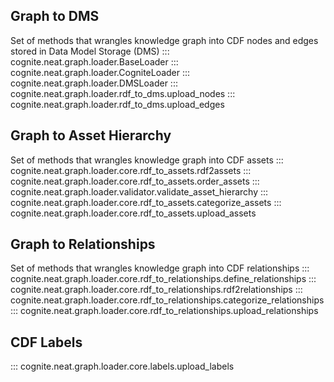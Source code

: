 ## Graph to DMS
Set of methods that wrangles knowledge graph into CDF nodes and edges stored in Data Model Storage (DMS)
::: cognite.neat.graph.loader.BaseLoader
::: cognite.neat.graph.loader.CogniteLoader
::: cognite.neat.graph.loader.DMSLoader
::: cognite.neat.graph.loader.rdf_to_dms.upload_nodes
::: cognite.neat.graph.loader.rdf_to_dms.upload_edges


## Graph to Asset Hierarchy
Set of methods that wrangles knowledge graph into CDF assets
::: cognite.neat.graph.loader.core.rdf_to_assets.rdf2assets
::: cognite.neat.graph.loader.core.rdf_to_assets.order_assets
::: cognite.neat.graph.loader.validator.validate_asset_hierarchy
::: cognite.neat.graph.loader.core.rdf_to_assets.categorize_assets
::: cognite.neat.graph.loader.core.rdf_to_assets.upload_assets

## Graph to Relationships
Set of methods that wrangles knowledge graph into CDF relationships
::: cognite.neat.graph.loader.core.rdf_to_relationships.define_relationships
::: cognite.neat.graph.loader.core.rdf_to_relationships.rdf2relationships
::: cognite.neat.graph.loader.core.rdf_to_relationships.categorize_relationships
::: cognite.neat.graph.loader.core.rdf_to_relationships.upload_relationships

## CDF Labels
::: cognite.neat.graph.loader.core.labels.upload_labels
